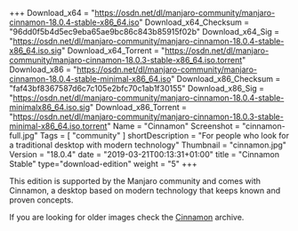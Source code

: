 +++
Download_x64 = "https://osdn.net/dl/manjaro-community/manjaro-cinnamon-18.0.4-stable-x86_64.iso"
Download_x64_Checksum = "96dd0f5b4d5ec9eba65ae9bc86c843b85915f02b"
Download_x64_Sig = "https://osdn.net/dl/manjaro-community/manjaro-cinnamon-18.0.4-stable-x86_64.iso.sig"
Download_x64_Torrent = "https://osdn.net/dl/manjaro-community/manjaro-cinnamon-18.0.3-stable-x86_64.iso.torrent"
Download_x86 = "https://osdn.net/dl/manjaro-community/manjaro-cinnamon-18.0.4-stable-minimal-x86_64.iso"
Download_x86_Checksum = "faf43bf8367587d6c7c105e2bfc70c1ab1f30155"
Download_x86_Sig = "https://osdn.net/dl/manjaro-community/manjaro-cinnamon-18.0.4-stable-minimalx86_64.iso.sig"
Download_x86_Torrent = "https://osdn.net/dl/manjaro-community/manjaro-cinnamon-18.0.3-stable-minimal-x86_64.iso.torrent"
Name = "Cinnamon"
Screenshot = "cinnamon-full.jpg"
Tags = [ "community" ]
shortDescription = "For people who look for a traditional desktop with modern technology"
Thumbnail = "cinnamon.jpg"
Version = "18.0.4"
date = "2019-03-21T00:13:31+01:00"
title = "Cinnamon Stable"
type="download-edition"
weight = "5"
+++

This edition is supported by the Manjaro community and comes with Cinnamon, a desktop based on modern technology that keeps known and proven concepts.

If you are looking for older images check the [Cinnamon](https://osdn.net/projects/manjaro-community/storage/z_release_archive/cinnamon) archive.

